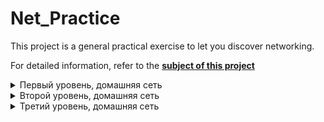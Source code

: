 # Net_Practice
This project is a general practical exercise to let you discover networking.

For detailed information, refer to the **[subject of this project](https://github.com/ilnrzakirov/Net_Practice/blob/main/en.subject.pdf)**

<details>
<summary>Первый уровень, домашняя сеть</summary>
  <p><img src="https://github.com/ilnrzakirov/Net_Practice/blob/main/img/lvl1.png"></p>
  
  ### В изображении выше мы видим маску сети 255.255.255.0, что означает, адресс сети, в случаи A  и B =  104.95.23.0. Маска подссети подразумевает диапозон адресов  от 0 - 255 (2 зарезервированы), что ровняется 24 битам. 104.95.23.0/24. Что бы все заработала, надо адрес подсети сделать идентичным а имя хоста, последние 8 бит уникальными.
  
  <p><img src="https://github.com/ilnrzakirov/Net_Practice/blob/main/img/lvl1.11.png"></p>
  
 </details>
 
 <details>
<summary>Второй уровень, домашняя сеть</summary>
    <p><img src="https://github.com/ilnrzakirov/Net_Practice/blob/main/img/lvl2.png"></p>
  ### Все, как в предыдущем уровне. Адреса 127.0.0.0 - 127.255.255.255 нельзя использовать в локальных сетях (подробнее по ссылке https://ru.wikipedia.org/wiki/Localhost)
  
  <p><img src="https://github.com/ilnrzakirov/Net_Practice/blob/main/img/lvl2.1.png"></p>
 
   </details>

<details>
<summary>Третий уровень, домашняя сеть</summary>
  
   <p><img src="https://github.com/ilnrzakirov/Net_Practice/blob/main/img/lvl3.png"></p>
  
  ### подробнее о Switch можно прочитать [здесь](https://ru.wikipedia.org/wiki/%D0%A1%D0%B5%D1%82%D0%B5%D0%B2%D0%BE%D0%B9_%D0%BA%D0%BE%D0%BC%D0%BC%D1%83%D1%82%D0%B0%D1%82%D0%BE%D1%80)
